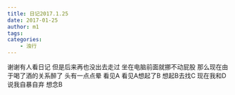 ```yaml
---
title: 日记2017.1.25
date: 2017-01-25
author: m1
tags: 
categories:
    - 浊行
---
```

谢谢有人看日记
但是后来再也没出去走过
坐在电脑前面就挪不动屁股
那么现在由于喝了酒的关系醉了
头有一点点晕
看见A
看见A想起了B
想起B去找C
现在我和D说我自暴自弃
想念B
